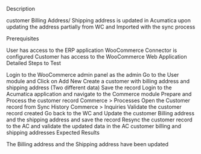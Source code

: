 Description

customer Billing Address/ Shipping address is updated in Acumatica upon updating the address partially from WC and Imported with the sync process

Prerequisites

User has access to the ERP application
WooCommerce Connector is configured
Customer has access to the WooCommerce Web Application
Detailed Steps to Test

Login to the WooCommerce admin panel as the admin
Go to the User module and Click on Add New 
Create a customer with billing address and shipping address (Two different data)
Save the record
Login to the Acumatica application and navigate to the Commerce module
Prepare and Process the customer record
Commerce > Processes
Open the Customer record from Sync History
Commerce > Inquiries
Validate the customer record created
Go back to the WC and Update the customer Billing address and the shipping address and save the record
Resync the customer record to the AC and validate the updated data in the AC customer billing and shipping addresses
Expected Results

The Billing address and the Shipping address have been updated
